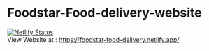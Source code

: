 # Foodstar-Food-delivery-website

[![Netlify Status](https://api.netlify.com/api/v1/badges/f910b1df-78db-416d-a499-f4a82ab151c1/deploy-status)](https://app.netlify.com/sites/foodstar-food-dlivery/deploys)                                                                                                     
View Website at : https://foodstar-food-delivery.netlify.app/
